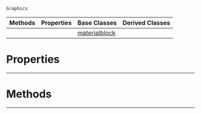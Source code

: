  `Graphics`

|Methods|Properties|Base Classes|Derived Classes|
|---|---|---|---|
| | |[materialblock](https://github.com/PlasmaEngine/PlasmaDocs/blob/master/code_reference/class_reference/materialblock.markdown)| |


 #  Properties


---  
 #  Methods


---  
 

 